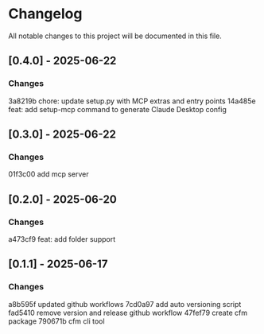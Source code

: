 # Changelog

All notable changes to this project will be documented in this file.

## [0.4.0] - 2025-06-22

### Changes
3a8219b chore: update setup.py with MCP extras and entry points
14a485e feat: add setup-mcp command to generate Claude Desktop config

## [0.3.0] - 2025-06-22

### Changes
01f3c00 add mcp server

## [0.2.0] - 2025-06-20

### Changes
a473cf9 feat: add folder support

## [0.1.1] - 2025-06-17

### Changes
a8b595f updated github workflows
7cd0a97 add auto versioning script
fad5410 remove version and release github workflow
47fef79 create cfm package
790671b cfm cli tool

